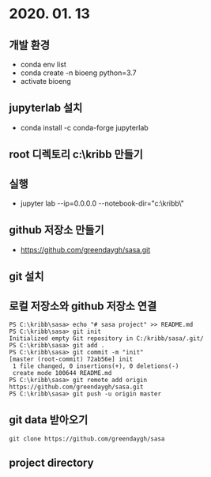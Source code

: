 # 2020. 01. 13

## 개발 환경 
- conda env list 
- conda create -n bioeng python=3.7
- activate bioeng 

## jupyterlab 설치 
- conda install -c conda-forge jupyterlab

## root 디렉토리 c:\kribb 만들기 

## 실행 
- jupyter lab --ip=0.0.0.0 --notebook-dir="c:\\kribb\\"

## github 저장소 만들기 
- https://github.com/greendaygh/sasa.git

## git 설치

## 로컬 저장소와 github 저장소 연결
```
PS C:\kribb\sasa> echo "# sasa project" >> README.md
PS C:\kribb\sasa> git init
Initialized empty Git repository in C:/kribb/sasa/.git/
PS C:\kribb\sasa> git add .
PS C:\kribb\sasa> git commit -m "init"
[master (root-commit) 72ab56e] init
 1 file changed, 0 insertions(+), 0 deletions(-)
 create mode 100644 README.md
PS C:\kribb\sasa> git remote add origin https://github.com/greendaygh/sasa.git
PS C:\kribb\sasa> git push -u origin master
```

## git data 받아오기
```
git clone https://github.com/greendaygh/sasa
```

## project directory 
